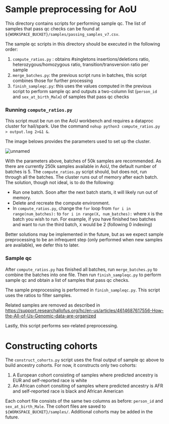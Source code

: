 # Sample preprocessing for AoU

This directory contains scripts for performing sample qc. The list of samples that pass qc checks can be found at `${WORKSPACE_BUCKET}/samples/passing_samples_v7.csv`. 

The sample qc scripts in this directory should be executed in the following order: 
1. `compute_ratios.py` : obtains #singletons insertions/deletions ratio, heterozygous/homozygous ratio, transition/transversion ratio per sample
2. `merge_batches.py`: the previous script runs in batches, this script combines those for further processing
3. `finish_sampleqc.py`: this uses the values computed in the previous script to perform sample qc and outputs a two-column list (`person_id` and `sex_at_birth_Male`) of samples that pass qc checks

### Running `compute_ratios.py`

This script must be run on the AoU workbench and requires a dataproc cluster for hail/spark. Use the command `nohup python3 compute_ratios.py > output.log 2>&1 &`.

The image belows provides the parameters used to set up the cluster.

![unnamed](https://github.com/CAST-genomics/cast-workflows/assets/16807372/52801a8d-d28b-4123-8011-5161d2a2a950)

With the parameters above, batches of 50k samples are recommended. As there are currently 250k samples available in AoU, the default number of batches is 5.
The `compute_ratios.py` script should, but does not, run through all the batches. The cluster runs out of memory after each batch. The solution, though not ideal, is
to do the following:
- Run one batch. Soon after the next batch starts, it will likely run out of memory.
- Delete and recreate the compute environment.
- In `compute_ratios.py`, change the `for` loop from `for i in range(num_batches):` to `for i in range(X, num_batches):` where `X` is the batch you wish to run. For example, if you have finished two batches and want to run the third batch, `X` would be 2 (following 0 indexing)

Better solutions may be implemented in the future, but as we expect sample preprocessing to be an infrequent step (only performed when new samples are available), we defer this to later.

### Sample qc

After `compute_ratios.py` has finished all batches, run `merge_batches.py` to combine the batches into one file. Then run `finish_sampleqc.py` to perform sample qc and obtain a list of samples that pass qc checks.

The sample preprocessing is performed in `finish_sampleqc.py`. This script uses the ratios to filter samples. 

Related samples are removed as described in https://support.researchallofus.org/hc/en-us/articles/4614687617556-How-the-All-of-Us-Genomic-data-are-organized

Lastly, this script performs sex-related preprocessing.

# Constructing cohorts

The `construct_cohorts.py` script uses the final output of sample qc above to build ancestry cohorts. For now, it constructs only two cohorts:
1. A European cohort consisting of samples where predicted ancestry is EUR and self-reported race is white
2. An African cohort consiting of samples where predicted ancestry is AFR and self-reported race is black and African American

Each cohort file consists of the same two columns as before: `person_id` and `sex_at_birth_Male`. The cohort files are saved to `${WORKSPACE_BUCKET}/samples/`. Additional cohorts may be added in the future.
